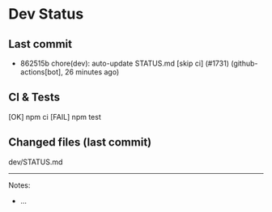 # Dev Status

## Last commit
- 862515b chore(dev): auto-update STATUS.md [skip ci] (#1731) (github-actions[bot], 26 minutes ago)
## CI & Tests
[OK] npm ci
[FAIL] npm test

## Changed files (last commit)
dev/STATUS.md

---
Notes:
- ...
